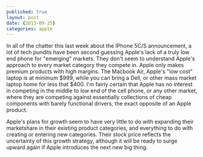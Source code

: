 ```yaml
---
published: true
layout: post
date: {2013-09-25}
categories: apple
---
```


In all of the chatter this last week about the IPhone 5C/S announcement, a lot of tech pundits have been second guessing Apple's lack of a truly low end phone for "emerging" markets. They don't seem to understand Apple's approach to every market category they compete in. Apple only makes premium products with high margins. The Macbook Air, Apple's "low cost" laptop is at minimum $999, while you can bring a Dell, or other mass market laptop home for less that $400. I'm fairly certain that Apple has no interest in competing in the middle to low end of the cell phone, or any other market, where they are competing against essentially collections of cheap components with barely functional drivers, the exact opposite of an Apple product. 

Apple's plans for growth seem to have very little to do with expanding their marketshare in their existing product categories, and everything to do with creating or entering new categories. Their stock price reflects the uncertainty of this growth strategy, although it will be ready to surge upward again if Apple introduces the next new big thing.